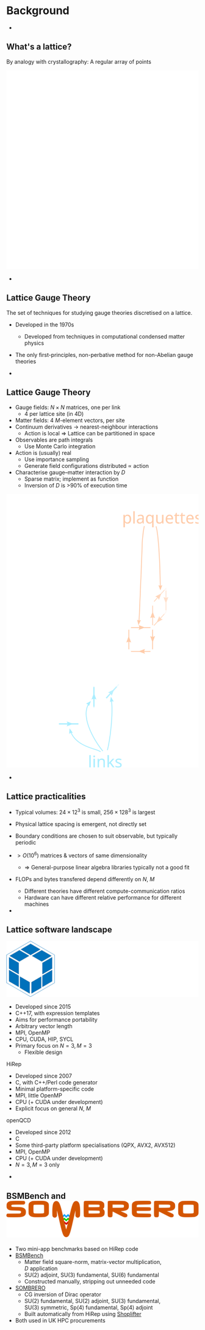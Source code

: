 # Background

-

## What's a lattice?

By analogy with crystallography: A regular array of points

![A diagram showing a three-dimensional array of white circles](figs/lattice-white.svg)

-

## Lattice Gauge Theory

The set of techniques for studying gauge theories discretised on a lattice.

- Developed in the 1970s
  - Developed from techniques in computational condensed matter physics
- The only first-principles, non-perbative method for non-Abelian gauge theories

-

## Lattice Gauge Theory

<div id="left">

- Gauge fields: $N \times N$ matrices, one per link
  - 4 per lattice site (in 4D)
- Matter fields: 4 $M$-element vectors, per site
- Continuum derivatives $\rightarrow$ nearest-neighbour interactions
  - Action is local $\Rightarrow$ Lattice can be partitioned in space
- Observables are path integrals
  - Use Monte Carlo integration
- Action is (usually) real
  - Use importance sampling
  - Generate field configurations distributed $\propto$ action
- Characterise gauge&ndash;matter interaction by $D$
  - Sparse matrix; implement as function
  - Inversion of $D$ is >90% of execution time

</div>

<div id="right">

![A diagram showing a three-dimensional array of white circles. Some of the circles are labeled "sites". Some immediately adjacent circles have lines between them which are labeled "links". Some groups of four immediately adjacent circles have lines forming a closed loop between them, which are labeled "plaquettes".](figs/lattice-labeled.svg)

</div>

-

## Lattice practicalities

- Typical volumes: $24\times12^3$ is small, $256\times128^3$ is largest
- Physical lattice spacing is emergent, not directly set
- Boundary conditions are chosen to suit observable, but typically periodic
- $>O(10^6)$ matrices & vectors of same dimensionality
  - $\Rightarrow$ General-purpose linear algebra libraries typically not a good fit
- FLOPs and bytes transfered depend differently on $N$, $M$
  - Different theories have different compute-communication ratios
  - Hardware can have different relative performance for different machines

-

## Lattice software landscape

<div class="col fragment">

![Grid logo](./images/grid.svg) <!-- .element width="150px" style="margin-top: -15px; margin-bottom: -15px;" -->

- Developed since 2015
- C++17, with expression templates
- Aims for performance portability
- Arbitrary vector length
- MPI, OpenMP
- CPU, CUDA, HIP, SYCL
- Primary focus on $N=3,M=3$
  - Flexible design

</div><div class="col fragment">

HiRep

- Developed since 2007
- C, with C++/Perl code generator
- Minimal platform-specific code
- MPI, little OpenMP
- CPU (+ CUDA under development)
- Explicit focus on general $N$, $M$

</div><div class="col fragment">

openQCD

- Developed since 2012
- C
- Some third-party platform specialisations (QPX, AVX2, AVX512)
- MPI, OpenMP
- CPU (+ CUDA under development)
- $N=3, M=3$ only

</div>

-

## BSMBench and ![SOMBRERO](./images/sombrero-logo.svg) <!-- .element width="500px" style="vertical-align: -69px; margin-left: 5px;" -->

- Two mini-app benchmarks based on HiRep code
- [BSMBench](https://gitlab.com/edbennett/BSMBench)
  - Matter field square-norm, matrix-vector multiplication, <br>$D$ application
  - SU(2) adjoint, SU(3) fundamental, SU(6) fundamental
  - Constructed manually, stripping out unneeded code
- [SOMBRERO](https://github.com/sa2c/SOMBRERO)
  - CG inversion of Dirac operator
  - SU(2) fundamental, SU(2) adjoint, SU(3) fundamental, <br>SU(3) symmetric, Sp(4) fundamental, Sp(4) adjoint
  - Built automatically from HiRep using [Shoplifter](https://github.com/sa2c/shoplifter)
- Both used in UK HPC procurements
